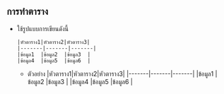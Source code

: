 ## การทำตาราง
 + ใช้รูปแบบการเขียนดังนี้
   ```
   |หัวตาราง1|หัวตาราง2|หัวตาราง3|
   |-------|-------|-------|
   |ข้อมูล1  |ข้อมูล2  |ข้อมูล3  |
   |ข้อมูล4  |ข้อมูล5  |ข้อมูล6  |
   ```
   + ตัวอย่าง
     |หัวตาราง1|หัวตาราง2|หัวตาราง3|
     |-------|-------|-------|
     |ข้อมูล1  |ข้อมูล2  |ข้อมูล3  |
     |ข้อมูล4  |ข้อมูล5  |ข้อมูล6  |



